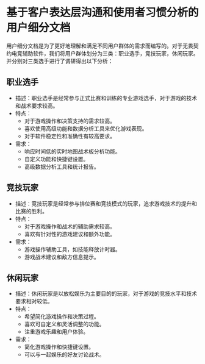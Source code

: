 # 基于客户表达层沟通和使用者习惯分析的用户细分文档

用户细分文档是为了更好地理解和满足不同用户群体的需求而编写的。对于无畏契约电竞辅助软件，我们将用户群体划分为三类：职业选手，竞技玩家，休闲玩家。并分别对三类选手进行了调研得出以下分析：

## 职业选手

- 描述：职业选手是经常参与正式比赛和训练的专业游戏选手，对于游戏的技术和战术要求较高。
- 特点：
  - 对于游戏操作和决策支持的需求较高。
  - 喜欢使用高级功能和数据分析工具来优化游戏表现。
  - 对于软件稳定性和准确性有较高要求。
- 需求：
  - 响应时间低的实时地图战术板分析功能。
  - 自定义功能和快捷键设置。
  - 高级数据分析工具和统计报告。

## 竞技玩家

- 描述：竞技玩家是经常参与排位赛和竞技模式的玩家，追求游戏技术的提升和比赛的胜利。
- 特点：
  - 对于游戏操作和战术的辅助需求较高。
  - 喜欢有针对性的游戏建议和额外功能。
- 需求：
  - 游戏操作辅助工具，如技能释放计时器。
  - 游戏战术建议和敌方信息提示。

## 休闲玩家

- 描述：休闲玩家是以放松娱乐为主要目的的玩家，对于游戏的竞技水平和技术要求相对较低。
- 特点：
  - 希望简化游戏操作和决策过程。
  - 喜欢可自定义和灵活调整的功能。
  - 注重游戏乐趣和用户体验。
- 需求：
  - 简化游戏操作和快捷键设置。
  - 可以与一起娱乐的好友讨论战术。